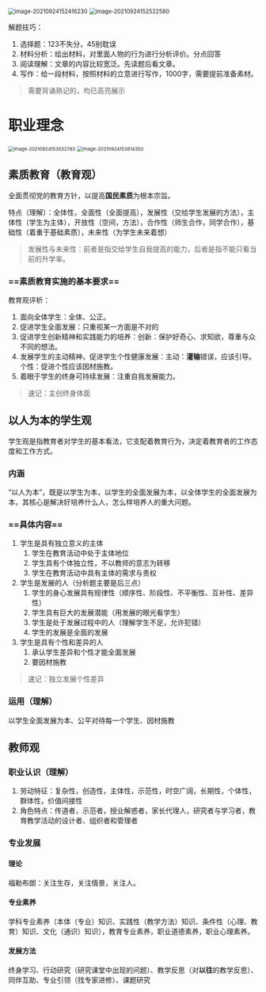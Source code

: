 <img src="D:\Programs\Typora\local_images\image-20210924152416230.png" alt="image-20210924152416230" style="zoom: 80%;" /> 

<img src="D:\Programs\Typora\local_images\image-20210924152522580.png" alt="image-20210924152522580" style="zoom: 80%;" /> 

解题技巧：

1. 选择题：123不失分，45别耽误
2. 材料分析：给出材料，对里面人物的行为进行分析评价。分点回答
3. 阅读理解：文章的内容比较宽泛。先读题后看文章。
4. 写作：给一段材料，按照材料的立意进行写作，1000字，需要提前准备素材。

> 需要背诵熟记的，均已高亮展示

# 职业理念

<img src="D:\Programs\Typora\local_images\image-20210924153532783.png" alt="image-20210924153532783" style="zoom:67%;" /> <img src="D:\Programs\Typora\local_images\image-20210924153614350.png" alt="image-20210924153614350" style="zoom:67%;" /> 

## 素质教育（教育观）

全面贯彻党的教育方针，以提高**国民素质**为根本宗旨。

特点（理解）：全体性，全面性（全面提高），发展性（交给学生发展的方法），主体性（学生为主体），开放性（空间，方法），合作性（师生合作，同学合作），基础性（着重于基础素质），未来性（为学生未来着想）

> 发展性与未来性：前者是指交给学生自我提高的能力，后者是指不能只看当前的升学率。

### ==素质教育实施的基本要求== 

教育观评析：

1. 面向全体学生：全体、公正。
2. 促进学生全面发展：只重视某一方面是不对的
3. 促进学生创新精神和实践能力的培养：创新：保护好奇心、求知欲，尊重与众不同的想法。
4. 发展学生的主动精神，促进学生个性健康发展：主动：**灌输**错误，应该引导。个性：促进个性应该因材施教。
5. 着眼于学生的终身可持续发展：注重自我发展能力。

> 速记：主创终身体面

## 以人为本的学生观

学生观是指教育者对学生的基本看法，它支配着教育行为，决定着教育者的工作态度和工作方式。

### 内涵

“以人为本”，既是以学生为本，以学生的全面发展为本，以全体学生的全面发展为本，其核心是解决好培养什么人，怎么样培养人的重大问题。

### ==具体内容== 

1. 学生是具有独立意义的主体
   1. 学生在教育活动中处于主体地位
   2. 学生具有个体独立性，不以教师的意志为转移
   3. 学生在教育活动中具有主体的需求与责权
2. 学生是发展的人（分析题主要是后三点）
   1. 学生的身心发展具有规律性（顺序性、阶段性、不平衡性、互补性、差异性）
   2. 学生具有巨大的发展潜能（用发展的眼光看学生）
   3. 学生是处于发展过程中的人（理解学生不足，允许犯错）
   4. 学生的发展是全面的发展
3. 学生是具有个性和差异的人
   1. 承认学生差异和个性才能全面发展
   2. 要因材施教

> 速记：独立发展个性差异

### 运用（理解）

以学生全面发展为本、公平对待每一个学生、因材施教

## 教师观

### 职业认识（理解）

1. 劳动特征：复杂性，创造性，主体性，示范性，时空广阔，长期性，个体性，群体性，价值间接性
2. 角色特点：传道者，示范者，授业解惑者，家长代理人，研究者与学习者，教育教学活动的设计者、组织者和管理者

### 专业发展

#### 理论

福勒布朗：关注生存，关注情景，关注人。

#### 专业素养

学科专业素养（本体（专业）知识、实践性（教学方法）知识、条件性（心理、教育）知识、文化（通识）知识），教育专业素养，职业道德素养，职业心理素养。

#### 发展方法

终身学习、行动研究（研究课堂中出现的问题）、教学反思（对**以往**的教学反思）、同伴互助、专业引领（找专家进修）、课题研究